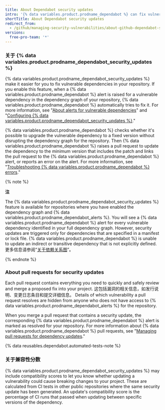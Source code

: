```yaml
---
title: About Dependabot security updates
intro: '{% data variables.product.prodname_dependabot %} can fix vulnerable dependencies for you by raising pull requests with security updates.'
shortTitle: About Dependabot security updates
redirect_from:
  - /github/managing-security-vulnerabilities/about-github-dependabot-security-updates
versions:
  free-pro-team: '*'
---
```


### 关于 {% data variables.product.prodname_dependabot_security_updates %}

{% data variables.product.prodname_dependabot_security_updates %} make it easier for you to fix vulnerable dependencies in your repository. If you enable this feature, when a {% data variables.product.prodname_dependabot %} alert is raised for a vulnerable dependency in the dependency graph of your repository, {% data variables.product.prodname_dependabot %} automatically tries to fix it. For more information, see "[About alerts for vulnerable dependencies](/github/managing-security-vulnerabilities/about-alerts-for-vulnerable-dependencies)" and "[Configuring {% data variables.product.prodname_dependabot_security_updates %}](/github/managing-security-vulnerabilities/configuring-dependabot-security-updates)."

{% data variables.product.prodname_dependabot %} checks whether it's possible to upgrade the vulnerable dependency to a fixed version without disrupting the dependency graph for the repository. Then {% data variables.product.prodname_dependabot %} raises a pull request to update the dependency to the minimum version that includes the patch and links the pull request to the {% data variables.product.prodname_dependabot %} alert, or reports an error on the alert. For more information, see "[Troubleshooting {% data variables.product.prodname_dependabot %} errors](/github/managing-security-vulnerabilities/troubleshooting-dependabot-errors)."

{% note %}

**注**

The {% data variables.product.prodname_dependabot_security_updates %} feature is available for repositories where you have enabled the dependency graph and {% data variables.product.prodname_dependabot_alerts %}. You will see a {% data variables.product.prodname_dependabot %} alert for every vulnerable dependency identified in your full dependency graph. However, security updates are triggered only for dependencies that are specified in a manifest or lock file. {% data variables.product.prodname_dependabot %} is unable to update an indirect or transitive dependency that is not explicitly defined. 更多信息请参阅“[关于依赖关系图](/github/visualizing-repository-data-with-graphs/about-the-dependency-graph#dependencies-included)”。

{% endnote %}

### About pull requests for security updates

Each pull request contains everything you need to quickly and safely review and merge a proposed fix into your project. 这包括漏洞的相关信息，如发行说明、变更日志条目和提交详细信息。 Details of which vulnerability a pull request resolves are hidden from anyone who does not have access to {% data variables.product.prodname_dependabot_alerts %} for the repository.

When you merge a pull request that contains a security update, the corresponding {% data variables.product.prodname_dependabot %} alert is marked as resolved for your repository. For more information about {% data variables.product.prodname_dependabot %} pull requests, see "[Managing pull requests for dependency updates](/github/administering-a-repository/managing-pull-requests-for-dependency-updates)."

{% data reusables.dependabot.automated-tests-note %}

### 关于兼容性分数

{% data variables.product.prodname_dependabot_security_updates %} may include compatibility scores to let you know whether updating a vulnerability could cause breaking changes to your project. These are calculated from CI tests in other public repositories where the same security update has been generated. An update's compatibility score is the percentage of CI runs that passed when updating between specific versions of the dependency.
